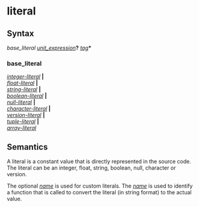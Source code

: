 # literal

## Syntax

_base_literal_ [_unit_expression_](unit_expression.md)__?__ [_tag_](tag.md)__*__

### base_literal
[_integer-literal_](integer_literal.md)  __|__\
[_float-literal_](float_literal.md) __|__\
[_string-literal_](string_literal.md) __|__\
[_boolean-literal_](boolean_literal.md) __|__\
[_null-literal_](null_literal.md) __|__\
[_character-literal_](character_literal.md) __|__\
[_version-literal_](version_literal.md) __|__\
[_tuple-literal_](tuple_literal.md) __|__\
[_array-literal_](array_literal.md)

## Semantics
A literal is a constant value that is directly represented in the source code.
The literal can be an integer, float, string, boolean, null, character or version.

The optional [_name_](name.md) is used for custom literals. The
[_name_](name.md) is used to identify a function that is called to convert the
literal (in string format) to the actual value.
